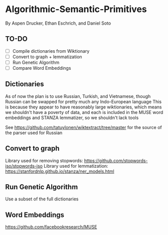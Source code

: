 # Algorithmic-Semantic-Primitives
By Aspen Drucker, Ethan Eschrich, and Daniel Soto
## TO-DO
- [ ] Compile dictionaries from Wiktionary
- [ ] Convert to graph + lemmatization
- [ ] Run Genetic Algorithm
- [ ] Compare Word Embeddings

## Dictionaries
As of now the plan is to use Russian, Turkish, and Vietnamese, though Russian can be swapped for pretty much any Indo-European language
This is because they appear to have reasonably large wiktionaries, which means we shouldn't have a poverty of data, and each is included in the MUSE word embeddings and STANZA lemmatizer, so we shouldn't lack tools

See https://github.com/tatuylonen/wiktextract/tree/master for the source of the parser used for Russian

## Convert to graph
Library used for removing stopwords: https://github.com/stopwords-iso/stopwords-iso
Library used for lemmatization: https://stanfordnlp.github.io/stanza/ner_models.html

## Run Genetic Algorithm
Use a subset of the full dictionaries

## Word Embeddings
https://github.com/facebookresearch/MUSE
